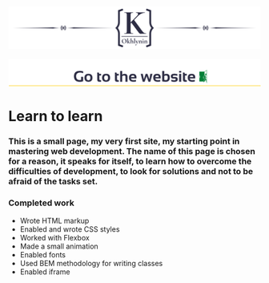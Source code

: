    ![Header](https://github.com/KonstantinOkhlynin/KonstantinOkhlynin/blob/main/assets/Logo.svg)
     [![Header](https://github.com/KonstantinOkhlynin/KonstantinOkhlynin/blob/main/assets/GoToTheWebsiteEng.svg)](https://konstantinokhlynin.github.io/LearnToLearn)
# Learn to learn
### This is a small page, my very first site, my starting point in mastering web development. The name of this page is chosen for a reason, it speaks for itself, to learn how to overcome the difficulties of development, to look for solutions and not to be afraid of the tasks set.
### Completed work
- Wrote HTML markup
- Enabled and wrote CSS styles
- Worked with Flexbox
- Made a small animation 
- Enabled fonts
- Used BEM methodology for writing classes
- Enabled iframe